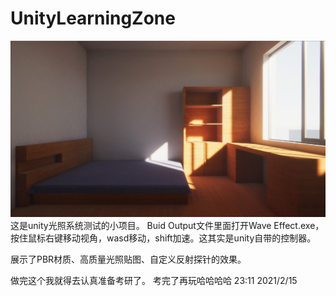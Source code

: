 # UnityLearningZone
<img src="展示图.jpg" />
这是unity光照系统测试的小项目。
Buid Output文件里面打开Wave Effect.exe，按住鼠标右键移动视角，wasd移动，shift加速。这其实是unity自带的控制器。

展示了PBR材质、高质量光照贴图、自定义反射探针的效果。

做完这个我就得去认真准备考研了。
考完了再玩哈哈哈哈
23:11 2021/2/15